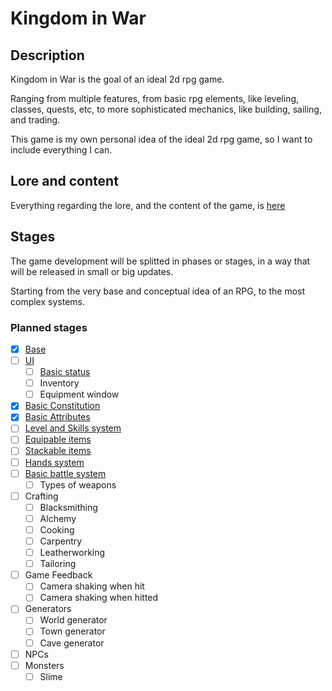 # Kingdom in War

## Description

Kingdom in War is the goal of an ideal 2d rpg game.

Ranging from multiple features, from basic rpg elements, like leveling, classes, quests, etc, to more sophisticated mechanics, like building, sailing, and trading.

This game is my own personal idea of the ideal 2d rpg game, so I want to include everything I can.

## Lore and content

Everything regarding the lore, and the content of the game, is [here](./lore/index.md)

## Stages

The game development will be splitted in phases or stages, in a way that will be released in small or big updates.

Starting from the very base and conceptual idea of an RPG, to the most complex systems.

### Planned stages

- [X] [Base](./stages/base.md)
- [ ] [UI](./stages/UI/ui.md)
    - [ ] [Basic status](./stages/UI/basic-status.md)
    - [ ] Inventory
    - [ ] Equipment window
- [X] [Basic Constitution](./stages/basic-constitution.md)
- [X] [Basic Attributes](./stages/basic-attributes.md)
- [ ] [Level and Skills system](.level-and-skills-system.md)
- [ ] [Equipable items](./stages/equipable-items.md)
- [ ] [Stackable items](./stages/stackable-items.md)
- [ ] [Hands system](./stages/hands-system.md)
- [ ] [Basic battle system](./stages/basic-battle-system.md)
    - [ ] Types of weapons
- [ ] Crafting
    - [ ] Blacksmithing
    - [ ] Alchemy
    - [ ] Cooking
    - [ ] Carpentry
    - [ ] Leatherworking
    - [ ] Tailoring
- [ ] Game Feedback
    - [ ] Camera shaking when hit
    - [ ] Camera shaking when hitted
- [ ] Generators
    - [ ] World generator
    - [ ] Town generator
    - [ ] Cave generator
- [ ] NPCs
- [ ] Monsters
    - [ ] Slime